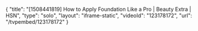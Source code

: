 {
    "title": "[1508441819] How to Apply Foundation Like a Pro | Beauty Extra | HSN",
    "type": "solo",
    "layout": "iframe-static",
    "videoId": "123178172",
    "url": "\/tvpembed\/123178172"
}